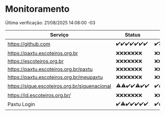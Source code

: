 # Monitoramento

Última verificação: 21/08/2025 14:08:00 -03

|Serviço|Status|Últimas 24h|
|---|---|---|
|https://github.com|<span title="2025-08-14: OK=23">✔️</span><span title="2025-08-15: OK=23">✔️</span><span title="2025-08-16: OK=23">✔️</span><span title="2025-08-17: OK=23">✔️</span><span title="2025-08-18: OK=23">✔️</span><span title="2025-08-19: OK=23">✔️</span><span title="2025-08-20: OK=16">✔️</span>|<span title="20/08/2025 14:08:00 -03 : 200">✔️</span><span title="20/08/2025 15:13:00 -03 : 0">❌</span><span title="20/08/2025 16:07:00 -03 : 200">✔️</span><span title="20/08/2025 17:11:00 -03 : 200">✔️</span><span title="20/08/2025 18:08:00 -03 : 200">✔️</span><span title="20/08/2025 19:07:00 -03 : 200">✔️</span><span title="20/08/2025 20:08:00 -03 : 200">✔️</span><span title="20/08/2025 21:44:00 -03 : 200">✔️</span><span title="20/08/2025 23:23:00 -03 : 200">✔️</span><span title="21/08/2025 00:33:00 -03 : 200">✔️</span><span title="21/08/2025 01:12:00 -03 : 200">✔️</span><span title="21/08/2025 02:10:00 -03 : 200">✔️</span><span title="21/08/2025 03:19:00 -03 : 200">✔️</span><span title="21/08/2025 04:13:00 -03 : 200">✔️</span><span title="21/08/2025 05:13:00 -03 : 200">✔️</span><span title="21/08/2025 06:10:00 -03 : 200">✔️</span><span title="21/08/2025 07:10:00 -03 : 200">✔️</span><span title="21/08/2025 08:08:00 -03 : 200">✔️</span><span title="21/08/2025 09:18:00 -03 : 200">✔️</span><span title="21/08/2025 10:22:00 -03 : 200">✔️</span><span title="21/08/2025 11:09:00 -03 : 200">✔️</span><span title="21/08/2025 12:10:00 -03 : 200">✔️</span><span title="21/08/2025 13:11:00 -03 : 200">✔️</span><span title="21/08/2025 14:08:00 -03 : 200">✔️</span>|
|https://paxtu.escoteiros.org.br|<span title="2025-08-14: Falhas=23">❌</span><span title="2025-08-15: Falhas=23">❌</span><span title="2025-08-16: Falhas=23">❌</span><span title="2025-08-17: Falhas=23">❌</span><span title="2025-08-18: Falhas=23">❌</span><span title="2025-08-19: Falhas=23">❌</span><span title="2025-08-20: Falhas=16">❌</span>|<span title="20/08/2025 14:08:00 -03 : 403">❌</span><span title="20/08/2025 15:13:00 -03 : 403">❌</span><span title="20/08/2025 16:07:00 -03 : 403">❌</span><span title="20/08/2025 17:11:00 -03 : 403">❌</span><span title="20/08/2025 18:08:00 -03 : 403">❌</span><span title="20/08/2025 19:07:00 -03 : 403">❌</span><span title="20/08/2025 20:08:00 -03 : 403">❌</span><span title="20/08/2025 21:44:00 -03 : 403">❌</span><span title="20/08/2025 23:23:00 -03 : 403">❌</span><span title="21/08/2025 00:33:00 -03 : 403">❌</span><span title="21/08/2025 01:12:00 -03 : 403">❌</span><span title="21/08/2025 02:10:00 -03 : 403">❌</span><span title="21/08/2025 03:19:00 -03 : 403">❌</span><span title="21/08/2025 04:13:00 -03 : 403">❌</span><span title="21/08/2025 05:13:00 -03 : 403">❌</span><span title="21/08/2025 06:10:00 -03 : 403">❌</span><span title="21/08/2025 07:10:00 -03 : 403">❌</span><span title="21/08/2025 08:08:00 -03 : 403">❌</span><span title="21/08/2025 09:18:00 -03 : 403">❌</span><span title="21/08/2025 10:22:00 -03 : 403">❌</span><span title="21/08/2025 11:09:00 -03 : 403">❌</span><span title="21/08/2025 12:10:00 -03 : 403">❌</span><span title="21/08/2025 13:11:00 -03 : 403">❌</span><span title="21/08/2025 14:08:00 -03 : 403">❌</span>|
|https://escoteiros.org.br|<span title="2025-08-14: Falhas=23">❌</span><span title="2025-08-15: Falhas=23">❌</span><span title="2025-08-16: Falhas=23">❌</span><span title="2025-08-17: Falhas=23">❌</span><span title="2025-08-18: Falhas=23">❌</span><span title="2025-08-19: Falhas=23">❌</span><span title="2025-08-20: Falhas=16">❌</span>|<span title="20/08/2025 14:08:00 -03 : 403">❌</span><span title="20/08/2025 15:13:00 -03 : 403">❌</span><span title="20/08/2025 16:07:00 -03 : 403">❌</span><span title="20/08/2025 17:11:00 -03 : 403">❌</span><span title="20/08/2025 18:08:00 -03 : 403">❌</span><span title="20/08/2025 19:07:00 -03 : 403">❌</span><span title="20/08/2025 20:08:00 -03 : 403">❌</span><span title="20/08/2025 21:44:00 -03 : 403">❌</span><span title="20/08/2025 23:23:00 -03 : 403">❌</span><span title="21/08/2025 00:33:00 -03 : 403">❌</span><span title="21/08/2025 01:12:00 -03 : 403">❌</span><span title="21/08/2025 02:10:00 -03 : 403">❌</span><span title="21/08/2025 03:19:00 -03 : 403">❌</span><span title="21/08/2025 04:13:00 -03 : 403">❌</span><span title="21/08/2025 05:13:00 -03 : 403">❌</span><span title="21/08/2025 06:10:00 -03 : 403">❌</span><span title="21/08/2025 07:10:00 -03 : 403">❌</span><span title="21/08/2025 08:08:00 -03 : 403">❌</span><span title="21/08/2025 09:18:00 -03 : 403">❌</span><span title="21/08/2025 10:22:00 -03 : 403">❌</span><span title="21/08/2025 11:09:00 -03 : 403">❌</span><span title="21/08/2025 12:10:00 -03 : 403">❌</span><span title="21/08/2025 13:11:00 -03 : 403">❌</span><span title="21/08/2025 14:08:00 -03 : 403">❌</span>|
|https://paxtu.escoteiros.org.br/paxtu|<span title="2025-08-14: Falhas=23">❌</span><span title="2025-08-15: Falhas=23">❌</span><span title="2025-08-16: Falhas=23">❌</span><span title="2025-08-17: Falhas=23">❌</span><span title="2025-08-18: Falhas=23">❌</span><span title="2025-08-19: Falhas=23">❌</span><span title="2025-08-20: Falhas=16">❌</span>|<span title="20/08/2025 14:08:00 -03 : 403">❌</span><span title="20/08/2025 15:13:00 -03 : 403">❌</span><span title="20/08/2025 16:07:00 -03 : 403">❌</span><span title="20/08/2025 17:11:00 -03 : 403">❌</span><span title="20/08/2025 18:08:00 -03 : 403">❌</span><span title="20/08/2025 19:07:00 -03 : 403">❌</span><span title="20/08/2025 20:08:00 -03 : 403">❌</span><span title="20/08/2025 21:44:00 -03 : 403">❌</span><span title="20/08/2025 23:23:00 -03 : 403">❌</span><span title="21/08/2025 00:33:00 -03 : 403">❌</span><span title="21/08/2025 01:12:00 -03 : 403">❌</span><span title="21/08/2025 02:10:00 -03 : 403">❌</span><span title="21/08/2025 03:19:00 -03 : 403">❌</span><span title="21/08/2025 04:13:00 -03 : 403">❌</span><span title="21/08/2025 05:13:00 -03 : 403">❌</span><span title="21/08/2025 06:10:00 -03 : 403">❌</span><span title="21/08/2025 07:10:00 -03 : 403">❌</span><span title="21/08/2025 08:08:00 -03 : 403">❌</span><span title="21/08/2025 09:18:00 -03 : 403">❌</span><span title="21/08/2025 10:22:00 -03 : 403">❌</span><span title="21/08/2025 11:09:00 -03 : 403">❌</span><span title="21/08/2025 12:10:00 -03 : 403">❌</span><span title="21/08/2025 13:11:00 -03 : 403">❌</span><span title="21/08/2025 14:08:00 -03 : 403">❌</span>|
|https://paxtu.escoteiros.org.br/meupaxtu|<span title="2025-08-14: Falhas=23">❌</span><span title="2025-08-15: Falhas=23">❌</span><span title="2025-08-16: Falhas=23">❌</span><span title="2025-08-17: Falhas=23">❌</span><span title="2025-08-18: Falhas=23">❌</span><span title="2025-08-19: Falhas=23">❌</span><span title="2025-08-20: Falhas=16">❌</span>|<span title="20/08/2025 14:08:00 -03 : 403">❌</span><span title="20/08/2025 15:13:00 -03 : 403">❌</span><span title="20/08/2025 16:07:00 -03 : 403">❌</span><span title="20/08/2025 17:11:00 -03 : 403">❌</span><span title="20/08/2025 18:08:00 -03 : 403">❌</span><span title="20/08/2025 19:07:00 -03 : 403">❌</span><span title="20/08/2025 20:08:00 -03 : 403">❌</span><span title="20/08/2025 21:44:00 -03 : 403">❌</span><span title="20/08/2025 23:23:00 -03 : 403">❌</span><span title="21/08/2025 00:33:00 -03 : 403">❌</span><span title="21/08/2025 01:12:00 -03 : 403">❌</span><span title="21/08/2025 02:10:00 -03 : 403">❌</span><span title="21/08/2025 03:19:00 -03 : 403">❌</span><span title="21/08/2025 04:13:00 -03 : 403">❌</span><span title="21/08/2025 05:13:00 -03 : 403">❌</span><span title="21/08/2025 06:10:00 -03 : 403">❌</span><span title="21/08/2025 07:10:00 -03 : 403">❌</span><span title="21/08/2025 08:08:00 -03 : 403">❌</span><span title="21/08/2025 09:18:00 -03 : 403">❌</span><span title="21/08/2025 10:22:00 -03 : 403">❌</span><span title="21/08/2025 11:09:00 -03 : 403">❌</span><span title="21/08/2025 12:10:00 -03 : 403">❌</span><span title="21/08/2025 13:11:00 -03 : 403">❌</span><span title="21/08/2025 14:08:00 -03 : 403">❌</span>|
|https://sigue.escoteiros.org.br/siguenacional|<span title="2025-08-14: OK=22, Falhas=1">⚠️</span><span title="2025-08-15: OK=22, Falhas=1">⚠️</span><span title="2025-08-16: OK=23">✔️</span><span title="2025-08-17: OK=23">✔️</span><span title="2025-08-18: OK=22, Falhas=1">⚠️</span><span title="2025-08-19: OK=23">✔️</span><span title="2025-08-20: OK=16">✔️</span>|<span title="20/08/2025 14:08:00 -03 : 200">✔️</span><span title="20/08/2025 15:13:00 -03 : 200">✔️</span><span title="20/08/2025 16:07:00 -03 : 200">✔️</span><span title="20/08/2025 17:11:00 -03 : 200">✔️</span><span title="20/08/2025 18:08:00 -03 : 200">✔️</span><span title="20/08/2025 19:07:00 -03 : 200">✔️</span><span title="20/08/2025 20:08:00 -03 : 200">✔️</span><span title="20/08/2025 21:44:00 -03 : 200">✔️</span><span title="20/08/2025 23:23:00 -03 : 200">✔️</span><span title="21/08/2025 00:33:00 -03 : 200">✔️</span><span title="21/08/2025 01:12:00 -03 : 200">✔️</span><span title="21/08/2025 02:10:00 -03 : 200">✔️</span><span title="21/08/2025 03:19:00 -03 : 200">✔️</span><span title="21/08/2025 04:13:00 -03 : 200">✔️</span><span title="21/08/2025 05:13:00 -03 : 200">✔️</span><span title="21/08/2025 06:10:00 -03 : 200">✔️</span><span title="21/08/2025 07:10:00 -03 : 200">✔️</span><span title="21/08/2025 08:08:00 -03 : 200">✔️</span><span title="21/08/2025 09:18:00 -03 : 200">✔️</span><span title="21/08/2025 10:22:00 -03 : 200">✔️</span><span title="21/08/2025 11:09:00 -03 : 200">✔️</span><span title="21/08/2025 12:10:00 -03 : 200">✔️</span><span title="21/08/2025 13:11:00 -03 : 200">✔️</span><span title="21/08/2025 14:08:00 -03 : 200">✔️</span>|
|https://id.escoteiros.org.br/|<span title="2025-08-14: Falhas=23">❌</span><span title="2025-08-15: Falhas=23">❌</span><span title="2025-08-16: Falhas=23">❌</span><span title="2025-08-17: Falhas=23">❌</span><span title="2025-08-18: Falhas=23">❌</span><span title="2025-08-19: Falhas=23">❌</span><span title="2025-08-20: Falhas=16">❌</span>|<span title="20/08/2025 14:08:00 -03 : 403">❌</span><span title="20/08/2025 15:13:00 -03 : 403">❌</span><span title="20/08/2025 16:07:00 -03 : 403">❌</span><span title="20/08/2025 17:11:00 -03 : 403">❌</span><span title="20/08/2025 18:08:00 -03 : 403">❌</span><span title="20/08/2025 19:07:00 -03 : 403">❌</span><span title="20/08/2025 20:08:00 -03 : 403">❌</span><span title="20/08/2025 21:44:00 -03 : 403">❌</span><span title="20/08/2025 23:23:00 -03 : 403">❌</span><span title="21/08/2025 00:33:00 -03 : 403">❌</span><span title="21/08/2025 01:12:00 -03 : 403">❌</span><span title="21/08/2025 02:10:00 -03 : 403">❌</span><span title="21/08/2025 03:19:00 -03 : 403">❌</span><span title="21/08/2025 04:13:00 -03 : 403">❌</span><span title="21/08/2025 05:13:00 -03 : 403">❌</span><span title="21/08/2025 06:10:00 -03 : 403">❌</span><span title="21/08/2025 07:10:00 -03 : 403">❌</span><span title="21/08/2025 08:08:00 -03 : 403">❌</span><span title="21/08/2025 09:18:00 -03 : 403">❌</span><span title="21/08/2025 10:22:00 -03 : 403">❌</span><span title="21/08/2025 11:09:00 -03 : 403">❌</span><span title="21/08/2025 12:10:00 -03 : 403">❌</span><span title="21/08/2025 13:11:00 -03 : 403">❌</span><span title="21/08/2025 14:08:00 -03 : 403">❌</span>|
|Paxtu Login|<span title="2025-08-14: OK=23">✔️</span><span title="2025-08-15: OK=22, Falhas=1">⚠️</span><span title="2025-08-16: OK=23">✔️</span><span title="2025-08-17: OK=23">✔️</span><span title="2025-08-18: OK=23">✔️</span><span title="2025-08-19: OK=23">✔️</span><span title="2025-08-20: OK=16">✔️</span>|<span title="20/08/2025 14:08:00 -03 : 200">✔️</span><span title="20/08/2025 15:13:00 -03 : 200">✔️</span><span title="20/08/2025 16:07:00 -03 : 200">✔️</span><span title="20/08/2025 17:11:00 -03 : 200">✔️</span><span title="20/08/2025 18:08:00 -03 : 200">✔️</span><span title="20/08/2025 19:07:00 -03 : 200">✔️</span><span title="20/08/2025 20:08:00 -03 : 200">✔️</span><span title="20/08/2025 21:44:00 -03 : 200">✔️</span><span title="20/08/2025 23:23:00 -03 : 200">✔️</span><span title="21/08/2025 00:33:00 -03 : 200">✔️</span><span title="21/08/2025 01:12:00 -03 : 200">✔️</span><span title="21/08/2025 02:10:00 -03 : 200">✔️</span><span title="21/08/2025 03:19:00 -03 : 200">✔️</span><span title="21/08/2025 04:13:00 -03 : 200">✔️</span><span title="21/08/2025 05:13:00 -03 : 200">✔️</span><span title="21/08/2025 06:10:00 -03 : 200">✔️</span><span title="21/08/2025 07:10:00 -03 : 200">✔️</span><span title="21/08/2025 08:08:00 -03 : 200">✔️</span><span title="21/08/2025 09:18:00 -03 : 200">✔️</span><span title="21/08/2025 10:22:00 -03 : 200">✔️</span><span title="21/08/2025 11:09:00 -03 : 200">✔️</span><span title="21/08/2025 12:10:00 -03 : 200">✔️</span><span title="21/08/2025 13:11:00 -03 : 200">✔️</span><span title="21/08/2025 14:08:00 -03 : 200">✔️</span>|
